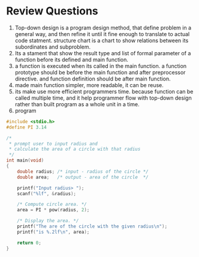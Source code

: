# Review Questions

1. Top-down design is a program design method, that define problem in a general way, and then refine it until it fine enough to translate to actual code statment. structure chart is a chart to show relations between its subordinates and subproblem.
2. Its a stament that show the result type and list of formal parameter of a function before its defined and main function.
3. a function is executed when its called in the main function. a function prototype should be before the main function and after preprocessor directive. and function definition should be after main function.
4. made main function simpler, more readable, it can be reuse.
5. its make use more efficient programmers time. because function can be called multiple time, and it help programmer flow with top-down design rather than built program as a whole unit in a time.
6. program

```c
#include <stdio.h>
#define PI 3.14

/*
 * prompt user to input radius and 
 * calculate the area of a circle with that radius
 */
int main(void)
{
    double radius; /* input - radius of the circle */
    double area;   /* output - area of the circle  */

    printf("Input radius> ");
    scanf("%lf", &radius);

    /* Compute circle area. */
    area = PI * pow(radius, 2);

    /* Display the area. */
    printf("The are of the circle with the given radius\n");
    printf("is %.2lf\n", area);

    return 0;
}
```

